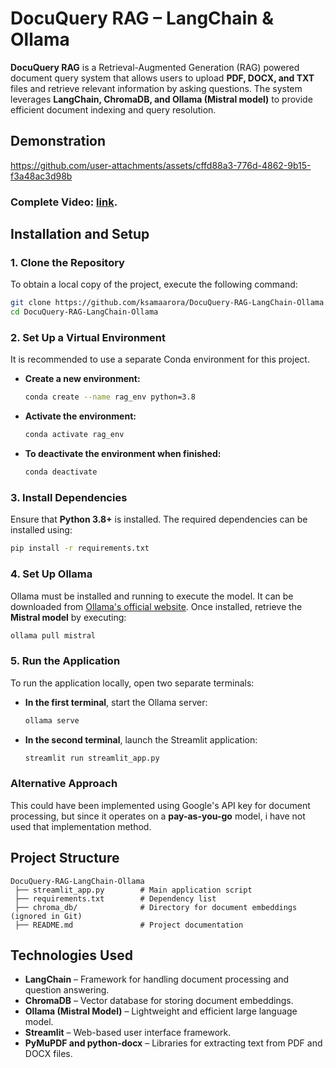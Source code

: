 # DocuQuery RAG – LangChain & Ollama

**DocuQuery RAG** is a Retrieval-Augmented Generation (RAG) powered document query system that allows users to upload **PDF, DOCX, and TXT** files and retrieve relevant information by asking questions. The system leverages **LangChain, ChromaDB, and Ollama (Mistral model)** to provide efficient document indexing and query resolution.

## Demonstration

https://github.com/user-attachments/assets/cffd88a3-776d-4862-9b15-f3a48ac3d98b

### Complete Video: [link](https://drive.google.com/file/d/1ElFE6i4ZKikvu4AvPJ9GtK3ng5XhZ9Fj/view?usp=sharing).

## Installation and Setup

### 1. Clone the Repository
To obtain a local copy of the project, execute the following command:

```bash
git clone https://github.com/ksamaarora/DocuQuery-RAG-LangChain-Ollama.git
cd DocuQuery-RAG-LangChain-Ollama
```

### 2. Set Up a Virtual Environment
It is recommended to use a separate Conda environment for this project.

- **Create a new environment:**

  ```bash
  conda create --name rag_env python=3.8
  ```

- **Activate the environment:**

  ```bash
  conda activate rag_env
  ```

- **To deactivate the environment when finished:**

  ```bash
  conda deactivate
  ```

### 3. Install Dependencies
Ensure that **Python 3.8+** is installed. The required dependencies can be installed using:

```bash
pip install -r requirements.txt
```

### 4. Set Up Ollama
Ollama must be installed and running to execute the model. It can be downloaded from [Ollama's official website](https://ollama.ai/). Once installed, retrieve the **Mistral model** by executing:

```bash
ollama pull mistral
```

### 5. Run the Application
To run the application locally, open two separate terminals:

- **In the first terminal**, start the Ollama server:

  ```bash
  ollama serve
  ```

- **In the second terminal**, launch the Streamlit application:

  ```bash
  streamlit run streamlit_app.py
  ```

### Alternative Approach
This could have been implemented using Google's API key for document processing, but since it operates on a **pay-as-you-go** model, i have not used that implementation method. 

## Project Structure

```
DocuQuery-RAG-LangChain-Ollama
 ├── streamlit_app.py        # Main application script
 ├── requirements.txt        # Dependency list
 ├── chroma_db/              # Directory for document embeddings (ignored in Git)
 ├── README.md               # Project documentation
```

## Technologies Used

- **LangChain** – Framework for handling document processing and question answering.
- **ChromaDB** – Vector database for storing document embeddings.
- **Ollama (Mistral Model)** – Lightweight and efficient large language model.
- **Streamlit** – Web-based user interface framework.
- **PyMuPDF and python-docx** – Libraries for extracting text from PDF and DOCX files.
